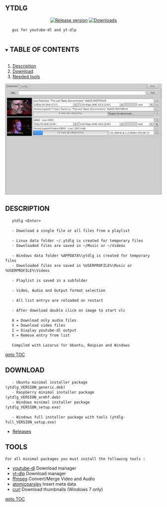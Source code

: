 ## YTDLG
<div align="center">

[![Release version](https://img.shields.io/github/v/release/unattended-ch/ytdlg?color=blue&label=&style=for-the-badge)](https://github.com/unattended-ch/ytdlg/releases/latest)
[![Downloads](https://img.shields.io/github/downloads/unattended-ch/ytdlg/total?style=for-the-badge&color=blue)](https://github.com/unattended-ch/ytdlg/releases/latest)

</div>

       gui for youtube-dl and yt-dlp


<a name="toc"></a>
<!-- TABLE OF CONTENTS -->
<details open="open">
  <summary><h2 style="display: inline-block">TABLE OF CONTENTS</h2></summary>
  <ol>
    <li><a href="#description">Description</a></li>
    <li><a href="#download">Download</a></li>
    <li><a href="#tools">Needed tools</a></li>
  </ol>
</details>

![Main Page](/res/ytdlg.png)

## DESCRIPTION

       ytdlg <Enter>

       - Download a single file or all files from a playlist

       - Linux data folder ~/.ytdlg is created for temporary files
       - Downloaded files are saved in ~/Music or ~/Videos

       - Windows data folder %APPDATA%\ytdlg is created for temporary files
       - Downloaded files are saved in %USERPROFILE%\Music or %USERPROFILE%\Videos

       - Playlist is saved in a subfolder

       - Video, Audio and Output format selection

       - All list entrys are reloaded on restart

       - After download double click on image to start vlc

       A = Download only audio files
       V = Download video files
       I = Display youtube-dl output
       X = Remove entry from list

       Compiled with Lazarus for Ubuntu, Raspian and Windows

   [goto TOC](#toc)


## DOWNLOAD

       - Ubuntu minimal installer package          (ytdlg_VERSION_generic.deb)
       - Raspberry minimal installer package       (ytdlg_VERSION_armhf.deb)
       - Windows minimal installer package         (ytdlg_VERSION_setup.exe)

       - Windows full installer package with tools (ytdlg-full_VERSION_setup.exe)

-   [  Releases][releases]

## TOOLS

    For all minimal packages you must install the following tools :
-   [  youtube-dl][youtube-dl] Download manager
-   [  yt-dlp][yt-dlp] Download manager
-   [  ffmpeg][ffmpeg] Convert/Merge Video and Audio
-   [  atomicparsley][atomicparsley] Insert meta data
-   [  curl][curl] Download thumbnails (Windows 7 only)

   [goto TOC](#toc)

[releases]: https://github.com/unattended-ch/ytdlg/releases

[youtube-dl]: https://github.com/ytdl-org/youtube-dl

[yt-dlp]: https://github.com/yt-dlp/yt-dlp

[ffmpeg]: https://www.ffmpeg.org/download.html

[atomicparsley]: https://howtoinstall.co/en/atomicparsley

[curl]: https://curl.se/windows/

[lazarus]: https://www.lazarus-ide.org/
